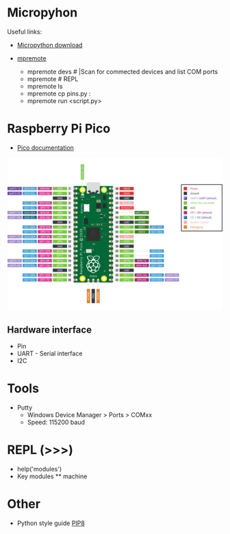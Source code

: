 # Micropyhon

Useful links:
* [Micropython download](https://micropython.org/download/)
* [mpremote](https://docs.micropython.org/en/latest/reference/mpremote.html)

  * mpremote devs # |Scan for commected devices and list COM ports
  * mpremote      # REPL
  * mpremote ls
  * mpremote cp pins.py :
  * mpremote run <script.py>
  


# Raspberry Pi Pico

* [Pico documentation](https://www.raspberrypi.com/documentation/microcontrollers/pico-series.html)

![Pico](./assets/pico-pinout.svg)

## Hardware interface

* Pin
* UART - Serial interface
* I2C




# Tools

* Putty
  * Windows Device Manager > Ports > COMxx
  * Speed: 115200 baud



# REPL (>>>)

* help('modules')
* Key modules
** machine



# Other

* Python style guide [PIP8](https://peps.python.org/pep-0008/)



